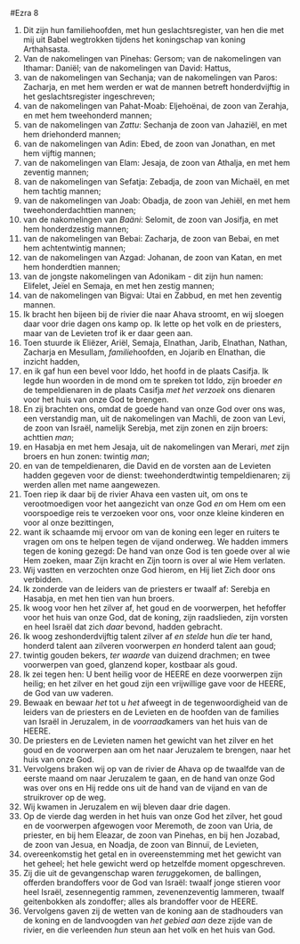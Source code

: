 #Ezra 8
1. Dit zijn hun familiehoofden, met hun geslachtsregister, van hen die met mij uit Babel wegtrokken tijdens het koningschap van koning Arthahsasta.
2. Van de nakomelingen van Pinehas: Gersom; van de nakomelingen van Ithamar: Daniël; van de nakomelingen van David: Hattus,
3. van de nakomelingen van Sechanja; van de nakomelingen van Paros: Zacharja, en met hem werden er wat de mannen betreft honderdvijftig in het geslachtsregister ingeschreven;
4. van de nakomelingen van Pahat-Moab: Eljehoënai, de zoon van Zerahja, en met hem tweehonderd mannen;
5. van de nakomelingen van *Zattu*: Sechanja de zoon van Jahaziël, en met hem driehonderd mannen;
6. van de nakomelingen van Adin: Ebed, de zoon van Jonathan, en met hem vijftig mannen;
7. van de nakomelingen van Elam: Jesaja, de zoon van Athalja, en met hem zeventig mannen;
8. van de nakomelingen van Sefatja: Zebadja, de zoon van Michaël, en met hem tachtig mannen;
9. van de nakomelingen van Joab: Obadja, de zoon van Jehiël, en met hem tweehonderdachttien mannen;
10. van de nakomelingen van *Baäni*: Selomit, de zoon van Josifja, en met hem honderdzestig mannen;
11. van de nakomelingen van Bebai: Zacharja, de zoon van Bebai, en met hem achtentwintig mannen;
12. van de nakomelingen van Azgad: Johanan, de zoon van Katan, en met hem honderdtien mannen;
13. van de jongste nakomelingen van Adonikam - dit zijn hun namen: Elifelet, Jeïel en Semaja, en met hen zestig mannen;
14. van de nakomelingen van Bigvai: Utai en Zabbud, en met hen zeventig mannen.
15. Ik bracht hen bijeen bij de rivier die naar Ahava stroomt, en wij sloegen daar voor drie dagen ons kamp op. Ik lette op het volk en de priesters, maar van de Levieten trof ik er daar geen aan.
16. Toen stuurde ik Eliëzer, Ariël, Semaja, Elnathan, Jarib, Elnathan, Nathan, Zacharja en Mesullam, *familie*hoofden, en Jojarib en Elnathan, die inzicht hadden,
17. en ik gaf hun een bevel voor Iddo, het hoofd in de plaats Casifja. Ik legde hun woorden in de mond om te spreken tot Iddo, zijn broeder *en* de tempeldienaren in de plaats Casifja *met het verzoek* ons dienaren voor het huis van onze God te brengen.
18. En zij brachten ons, omdat de goede hand van onze God over ons was, een verstandig man, uit de nakomelingen van Machli, de zoon van Levi, de zoon van Israël, namelijk Serebja, met zijn zonen en zijn broers: achttien *man*;
19. en Hasabja en met hem Jesaja, uit de nakomelingen van Merari, *met* zijn broers en hun zonen: twintig *man*;
20. en van de tempeldienaren, die David en de vorsten aan de Levieten hadden gegeven voor de dienst: tweehonderdtwintig tempeldienaren; zij werden allen met name aangewezen.
21. Toen riep ik daar bij de rivier Ahava een vasten uit, om ons te verootmoedigen voor het aangezicht van onze God *en* om Hem om een voorspoedige reis te verzoeken voor ons, voor onze kleine kinderen en voor al onze bezittingen,
22. want ik schaamde mij ervoor om van de koning een leger en ruiters te vragen om ons te helpen tegen de vijand onderweg. We hadden immers tegen de koning gezegd: De hand van onze God is ten goede over al wie Hem zoeken, maar Zijn kracht en Zijn toorn is over al wie Hem verlaten.
23. Wij vastten en verzochten onze God hierom, en Hij liet Zich door ons verbidden.
24. Ik zonderde van de leiders van de priesters er twaalf af: Serebja en Hasabja, en met hen tien van hun broers.
25. Ik woog voor hen het zilver af, het goud en de voorwerpen, het hefoffer voor het huis van onze God, dat de koning, zijn raadslieden, zijn vorsten en heel Israël dat zich *daar* bevond, hadden gebracht.
26. Ik woog zeshonderdvijftig talent zilver af *en stelde* hun *die* ter hand, honderd talent aan zilveren voorwerpen *en* honderd talent aan goud;
27. twintig gouden bekers, *ter waarde* van duizend drachmen; en twee voorwerpen van goed, glanzend koper, kostbaar als goud.
28. Ik zei tegen hen: U bent heilig voor de HEERE en deze voorwerpen zijn heilig; en het zilver en het goud zijn een vrijwillige gave voor de HEERE, de God van uw vaderen.
29. Bewaak en bewaar *het* tot u *het* afweegt in de tegenwoordigheid van de leiders van de priesters en de Levieten en de hoofden van de families van Israël in Jeruzalem, in de *voorraad*kamers van het huis van de HEERE.
30. De priesters en de Levieten namen het gewicht van het zilver en het goud en de voorwerpen aan om het naar Jeruzalem te brengen, naar het huis van onze God.
31. Vervolgens braken wij op van de rivier de Ahava op de twaalfde van de eerste maand om naar Jeruzalem te gaan, en de hand van onze God was over ons en Hij redde ons uit de hand van de vijand en van de struikrover op de weg.
32. Wij kwamen in Jeruzalem en wij bleven daar drie dagen.
33. Op de vierde dag werden in het huis van onze God het zilver, het goud en de voorwerpen afgewogen voor Meremoth, de zoon van Uria, de priester, en bij hem Eleazar, de zoon van Pinehas, en bij hen Jozabad, de zoon van Jesua, en Noadja, de zoon van Binnuï, de Levieten,
34. overeenkomstig het getal en in overeenstemming met het gewicht van het geheel; het hele gewicht werd op hetzelfde moment opgeschreven.
35. Zij die uit de gevangenschap waren *terug*gekomen, de ballingen, offerden brandoffers voor de God van Israël: twaalf jonge stieren voor heel Israël, zesennegentig rammen, zevenenzeventig lammeren, twaalf geitenbokken als zondoffer; alles als brandoffer voor de HEERE.
36. Vervolgens gaven zij de wetten van de koning aan de stadhouders van de koning en de landvoogden van *het gebied aan* deze zijde van de rivier, en die verleenden *hun* steun aan het volk en het huis van God.
